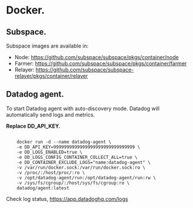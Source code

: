 # Docker.

## Subspace.

Subspace images are available in:

- Node: https://github.com/subspace/subspace/pkgs/container/node
- Farmer: https://github.com/subspace/subspace/pkgs/container/farmer
- Relayer: https://github.com/subspace/subspace-relayer/pkgs/container/relayer

## Datadog agent.

To start Datadog agent with auto-discovery mode. Datadog will automatically send logs and metrics.

**Replace DD_API_KEY.**

```

    docker run -d --name datadog-agent \
    -e DD_API_KEY=9999999999999999999999999999999 \
    -e DD_LOGS_ENABLED=true \
    -e DD_LOGS_CONFIG_CONTAINER_COLLECT_ALL=true \
    -e DD_CONTAINER_EXCLUDE_LOGS="name:datadog-agent" \
    -v /var/run/docker.sock:/var/run/docker.sock:ro \
    -v /proc/:/host/proc/:ro \
    -v /opt/datadog-agent/run:/opt/datadog-agent/run:rw \
    -v /sys/fs/cgroup/:/host/sys/fs/cgroup:ro \
    datadog/agent:latest

```

Check log status, https://app.datadoghq.com/logs
